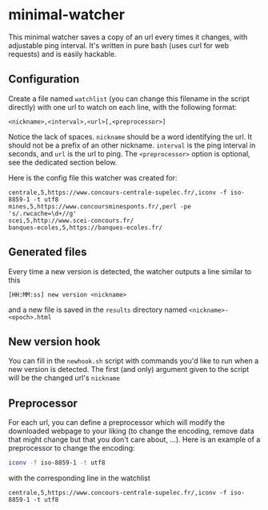 # minimal-watcher

This minimal watcher saves a copy of an url every times it changes, with adjustable ping interval. It's written in pure bash (uses curl for web requests) and is easily hackable.

## Configuration

Create a file named `watchlist` (you can change this filename in the script directly) with one url to watch on each line, with the following format:

```
<nickname>,<interval>,<url>[,<preprocessor>]
```

Notice the lack of spaces. `nickname` should be a word identifying the url. It should not be a prefix of an other nickname. `interval` is the ping interval in seconds, and `url` is the url to ping. The `<preprocessor>` option is optional, see the dedicated section below.

Here is the config file this watcher was created for:
```
centrale,5,https://www.concours-centrale-supelec.fr/,iconv -f iso-8859-1 -t utf8
mines,5,https://www.concoursminesponts.fr/,perl -pe 's/.rwcache=\d+//g'
scei,5,http://www.scei-concours.fr/
banques-ecoles,5,https://banques-ecoles.fr/
```

## Generated files

Every time a new version is detected, the watcher outputs a line similar to this
```
[HH:MM:ss] new version <nickname>
```
and a new file is saved in the `results` directory named `<nickname>-<epoch>.html`

## New version hook

You can fill in the `newhook.sh` script with commands you'd like to run when a new version is detected. The first (and only) argument given to the script will be the changed url's `nickname`

## Preprocessor

For each url, you can define a preprocessor which will modify the downloaded webpage to your liking (to change the encoding, remove data that might change but that you don't care about, ...). Here is an example of a preprocessor to change the encoding:

```sh
iconv -f iso-8859-1 -t utf8
```

with the corresponding line in the watchlist
```
centrale,5,https://www.concours-centrale-supelec.fr/,iconv -f iso-8859-1 -t utf8
```

